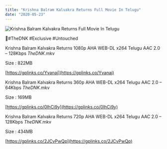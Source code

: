 ```yaml
---
title: "Krishna Balram Kalvakra Returns Full Movie In Telugu"
date: "2020-05-23"
---
```


![Krishna Balram Kalvakra Returns Full Movie In Telugu](https://snagfilms-a.akamaihd.net/38c1e2aa-64c1-41c3-8b5e-674247d490c8/images/2020/05/22/1590158529099_2watchkalvakrareturmsonline1920x1080_16x9Images.jpg "Krishna Balram Kalvakra Returns Full Movie In Telugu")

🌟#TheDNK #Exclusive #Untouched

Krishna Balram Kalvakra Returns 1080p AHA WEB-DL x264 Telugu AAC 2.0 – 128Kbps _TheDNK_.mkv

Size : 822MB

[https://gplinks.co/Yvanaj](https://gplinks.co/Yvanaj)

Krishna Balram Kalvakra Returns 360p AHA WEB-DL x264 Telugu AAC 2.0 – 64Kbps _TheDNK_.mkv

Size : 169MB

[https://gplinks.co/0lhCi9y](https://gplinks.co/0lhCi9y)

Krishna Balram Kalvakra Returns 720p AHA WEB-DL x264 Telugu AAC 2.0 – 128Kbps _TheDNK_.mkv

Size : 434MB

[https://gplinks.co/2JCvPwQp](https://gplinks.co/2JCvPwQp)
